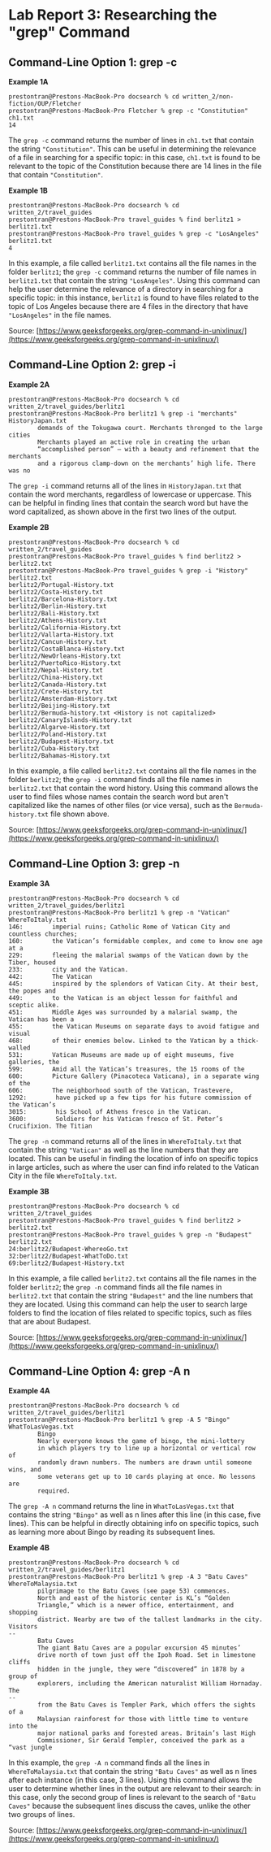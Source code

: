 # Lab Report 3: Researching the "grep" Command

## Command-Line Option 1: grep -c

**Example 1A**
```
prestontran@Prestons-MacBook-Pro docsearch % cd written_2/non-fiction/OUP/Fletcher
prestontran@Prestons-MacBook-Pro Fletcher % grep -c "Constitution" ch1.txt
14
```
The `grep -c` command returns the number of lines in `ch1.txt` that contain the string
`"Constitution"`. This can be useful in determining the relevance of a file in searching
for a specific topic: in this case, `ch1.txt` is found to be relevant to the topic of
the Constitution because there are 14 lines in the file that contain `"Constitution"`.

**Example 1B**
```
prestontran@Prestons-MacBook-Pro docsearch % cd written_2/travel_guides
prestontran@Prestons-MacBook-Pro travel_guides % find berlitz1 > berlitz1.txt
prestontran@Prestons-MacBook-Pro travel_guides % grep -c "LosAngeles" berlitz1.txt
4
```
In this example, a file called `berlitz1.txt` contains all the file names in the folder
`berlitz1`; the `grep -c` command returns the number of file names in `berlitz1.txt`
that contain the string `"LosAngeles"`. Using this command can help the user determine
the relevance of a directory in searching for a specific topic: in this instance, 
`berlitz1` is found to have files related to the topic of Los Angeles because there are 
4 files in the directory that have `"LosAngeles"` in the file names.

Source: [https://www.geeksforgeeks.org/grep-command-in-unixlinux/](https://www.geeksforgeeks.org/grep-command-in-unixlinux/)

## Command-Line Option 2: grep -i

**Example 2A**
```
prestontran@Prestons-MacBook-Pro docsearch % cd written_2/travel_guides/berlitz1
prestontran@Prestons-MacBook-Pro berlitz1 % grep -i "merchants" HistoryJapan.txt
        demands of the Tokugawa court. Merchants thronged to the large cities
        Merchants played an active role in creating the urban
        “accomplished person” — with a beauty and refinement that the merchants
        and a rigorous clamp-down on the merchants’ high life. There was no
```
The `grep -i` command returns all of the lines in `HistoryJapan.txt` that contain the
word merchants, regardless of lowercase or uppercase. This can be helpful in finding 
lines that contain the search word but have the word capitalized, as shown above in the
first two lines of the output.

**Example 2B**
```
prestontran@Prestons-MacBook-Pro docsearch % cd written_2/travel_guides       
prestontran@Prestons-MacBook-Pro travel_guides % find berlitz2 > berlitz2.txt
prestontran@Prestons-MacBook-Pro travel_guides % grep -i "History" berlitz2.txt
berlitz2/Portugal-History.txt
berlitz2/Costa-History.txt
berlitz2/Barcelona-History.txt
berlitz2/Berlin-History.txt
berlitz2/Bali-History.txt
berlitz2/Athens-History.txt
berlitz2/California-History.txt
berlitz2/Vallarta-History.txt
berlitz2/Cancun-History.txt
berlitz2/CostaBlanca-History.txt
berlitz2/NewOrleans-History.txt
berlitz2/PuertoRico-History.txt
berlitz2/Nepal-History.txt
berlitz2/China-History.txt
berlitz2/Canada-History.txt
berlitz2/Crete-History.txt
berlitz2/Amsterdam-History.txt
berlitz2/Beijing-History.txt
berlitz2/Bermuda-history.txt <History is not capitalized>
berlitz2/CanaryIslands-History.txt
berlitz2/Algarve-History.txt
berlitz2/Poland-History.txt
berlitz2/Budapest-History.txt
berlitz2/Cuba-History.txt
berlitz2/Bahamas-History.txt
```
In this example, a file called `berlitz2.txt` contains all the file names in the folder
`berlitz2`; the `grep -i` command finds all the file names in `berlitz2.txt` that
contain the word history. Using this command allows the user to find files whose names
contain the search word but aren't capitalized like the names of other files (or vice 
versa), such as the `Bermuda-history.txt` file shown above.

Source: [https://www.geeksforgeeks.org/grep-command-in-unixlinux/](https://www.geeksforgeeks.org/grep-command-in-unixlinux/)

## Command-Line Option 3: grep -n

**Example 3A**
```
prestontran@Prestons-MacBook-Pro docsearch % cd written_2/travel_guides/berlitz1
prestontran@Prestons-MacBook-Pro berlitz1 % grep -n "Vatican" WhereToItaly.txt
146:        imperial ruins; Catholic Rome of Vatican City and countless churches;
160:        the Vatican’s formidable complex, and come to know one age at a
229:        fleeing the malarial swamps of the Vatican down by the Tiber, housed
233:        city and the Vatican.
442:        The Vatican
445:        inspired by the splendors of Vatican City. At their best, the popes and
449:        to the Vatican is an object lesson for faithful and sceptic alike.
451:        Middle Ages was surrounded by a malarial swamp, the Vatican has been a
455:        the Vatican Museums on separate days to avoid fatigue and visual
468:        of their enemies below. Linked to the Vatican by a thick-walled
531:        Vatican Museums are made up of eight museums, five galleries, the
599:        Amid all the Vatican’s treasures, the 15 rooms of the
600:        Picture Gallery (Pinacoteca Vaticana), in a separate wing of the
606:        The neighborhood south of the Vatican, Trastevere,
1292:        have picked up a few tips for his future commission of the Vatican’s
3015:        his School of Athens fresco in the Vatican.
3600:        Soldiers for his Vatican fresco of St. Peter’s Crucifixion. The Titian
```
The `grep -n` command returns all of the lines in `WhereToItaly.txt` that contain the
string `"Vatican"` as well as the line numbers that they are located. This can be useful 
in finding the location of info on specific topics in large articles, such as where the
user can find info related to the Vatican City in the file `WhereToItaly.txt`.

**Example 3B**
```
prestontran@Prestons-MacBook-Pro docsearch % cd written_2/travel_guides
prestontran@Prestons-MacBook-Pro travel_guides % find berlitz2 > berlitz2.txt
prestontran@Prestons-MacBook-Pro travel_guides % grep -n "Budapest" berlitz2.txt
24:berlitz2/Budapest-WhereoGo.txt
32:berlitz2/Budapest-WhatToDo.txt
69:berlitz2/Budapest-History.txt
```
In this example, a file called `berlitz2.txt` contains all the file names in the folder
`berlitz2`; the `grep -n` command finds all the file names in `berlitz2.txt` that
contain the string `"Budapest"` and the line numbers that they are located. Using this
command can help the user to search large folders to find the location of files related 
to specific topics, such as files that are about Budapest.

Source: [https://www.geeksforgeeks.org/grep-command-in-unixlinux/](https://www.geeksforgeeks.org/grep-command-in-unixlinux/)

## Command-Line Option 4: grep -A n

**Example 4A**
```
prestontran@Prestons-MacBook-Pro docsearch % cd written_2/travel_guides/berlitz1
prestontran@Prestons-MacBook-Pro berlitz1 % grep -A 5 "Bingo" WhatToLasVegas.txt
        Bingo
        Nearly everyone knows the game of bingo, the mini-lottery
        in which players try to line up a horizontal or vertical row of
        randomly drawn numbers. The numbers are drawn until someone wins, and
        some veterans get up to 10 cards playing at once. No lessons are
        required.
```
The `grep -A n` command returns the line in `WhatToLasVegas.txt` that contains the string
`"Bingo"` as well as n lines after this line (in this case, five lines). This can be helpful 
in directly obtaining info on specific topics, such as learning more about Bingo by reading
its subsequent lines.

**Example 4B**
```
prestontran@Prestons-MacBook-Pro docsearch % cd written_2/travel_guides/berlitz1
prestontran@Prestons-MacBook-Pro berlitz1 % grep -A 3 "Batu Caves" WhereToMalaysia.txt
        pilgrimage to the Batu Caves (see page 53) commences.
        North and east of the historic center is KL’s “Golden
        Triangle,” which is a newer office, entertainment, and shopping
        district. Nearby are two of the tallest landmarks in the city. Visitors
--
        Batu Caves
        The giant Batu Caves are a popular excursion 45 minutes’
        drive north of town just off the Ipoh Road. Set in limestone cliffs
        hidden in the jungle, they were “discovered” in 1878 by a group of
        explorers, including the American naturalist William Hornaday. The
--
        from the Batu Caves is Templer Park, which offers the sights of a
        Malaysian rainforest for those with little time to venture into the
        major national parks and forested areas. Britain’s last High
        Commissioner, Sir Gerald Templer, conceived the park as a “vast jungle
```
In this example, the `grep -A n` command finds all the lines in `WhereToMalaysia.txt` that
contain the string `"Batu Caves"` as well as n lines after each instance (in this case, 3 lines). 
Using this command allows the user to determine whether lines in the output are relevant to their
search: in this case, only the second group of lines is relevant to the search of `"Batu Caves"`
because the subsequent lines discuss the caves, unlike the other two groups of lines.

Source: [https://www.geeksforgeeks.org/grep-command-in-unixlinux/](https://www.geeksforgeeks.org/grep-command-in-unixlinux/)
